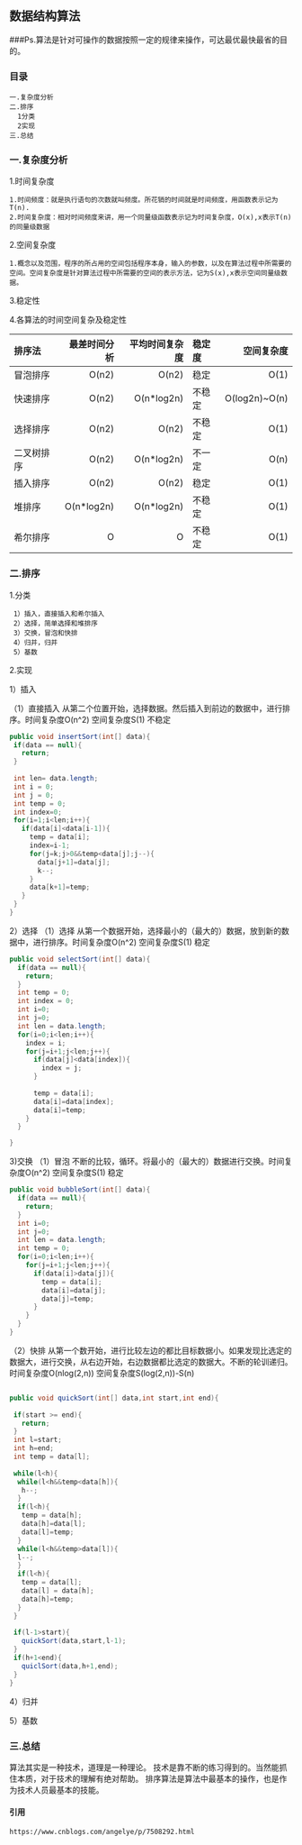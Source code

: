 ##  数据结构算法
###Ps.算法是针对可操作的数据按照一定的规律来操作，可达最优最快最省的目的。

### 目录
    一.复杂度分析
    二.排序
      1分类
      2实现
    三.总结  

### 一.复杂度分析

   1.时间复杂度
   
    1.时间频度：就是执行语句的次数就叫频度。所花销的时间就是时间频度，用函数表示记为T(n).
    2.时间复杂度：相对时间频度来讲，用一个同量级函数表示记为时间复杂度，O(x),x表示T(n)的同量级数据
         
   2.空间复杂度
    
    1.概念以及范围，程序的所占用的空间包括程序本身，输入的参数，以及在算法过程中所需要的空间。空间复杂度是针对算法过程中所需要的空间的表示方法，记为S(x),x表示空间同量级数据。
    
   3.稳定性
  
  4.各算法的时间空间复杂及稳定性
  
|排序法|最差时间分析|平均时间复杂度|稳定度|空间复杂度|
|:--|--:|--:|:--|--:|
|冒泡排序|	O(n2)|	O(n2)|	稳定|	O(1)|
|快速排序|	O(n2)	|O(n*log2n)|	不稳定|	O(log2n)~O(n)|
|选择排序|	O(n2)	|O(n2)	|不稳定|	O(1)|
|二叉树排序|	O(n2)|	O(n*log2n)|	不一定|	O(n)|
|插入排序 |  O(n2)	|O(n2)|	稳定|	O(1)|
|堆排序	   |O(n*log2n)|	O(n*log2n)|	不稳定|	O(1)|
|希尔排序	|O|	O|	不稳定|	O(1)|  
   
### 二.排序

  1.分类
  
     1）插入，直接插入和希尔插入
     2）选择，简单选择和堆排序
     3）交换，冒泡和快排
     4）归并，归并
     5）基数
  
  2.实现
  
   1）插入
   
   （1）直接插入 从第二个位置开始，选择数据。然后插入到前边的数据中，进行排序。时间复杂度O(n^2) 空间复杂度S(1) 不稳定
  
  ```java
  public void insertSort(int[] data){
   if(data == null){
     return;
   }
   
   int len= data.length;
   int i = 0;
   int j = 0;
   int temp = 0;
   int index=0;
   for(i=1;i<len;i++){
     if(data[i]<data[i-1]){
       temp = data[i];
       index=i-1;
       for(j=k;j>0&&temp<data[j];j--){
         data[j+1]=data[j];
         k--;
       }
       data[k+1]=temp;
     }
   }
  }

  ```
  2）选择
    （1）选择 从第一个数据开始，选择最小的（最大的）数据，放到新的数据中，进行排序。时间复杂度O(n^2) 空间复杂度S(1) 稳定
    
  ```java
  public void selectSort(int[] data){
    if(data == null){
      return;
    }
    int temp = 0;
    int index = 0;
    int i=0;
    int j=0;
    int len = data.length;
    for(i=0;i<len;i++){
      index = i;
      for(j=i+1;j<len;j++){
        if(data[j]<data[index]){
          index = j;
        }
        
        temp = data[i];
        data[i]=data[index];
        data[i]=temp;
      }
    }
  
  }
  
  ```
    
  3)交换
   （1）冒泡 不断的比较，循环。将最小的（最大的）数据进行交换。时间复杂度O(n^2) 空间复杂度S(1) 稳定
     
  ```java
  public void bubbleSort(int[] data){
    if(data == null){
      return;
    }
    int i=0;
    int j=0;
    int len = data.length;
    int temp = 0;
    for(i=0;i<len;i++){
      for(j=i+1;j<len;j++){
        if(data[i]>data[j]){
          temp = data[i];
          data[i]=data[j];
          data[j]=temp;
        }
      }
    }
  }
  
  ```
     
   （2）快排 从第一个数开始，进行比较左边的都比目标数据小。如果发现比选定的数据大，进行交换，从右边开始，右边数据都比选定的数据大。不断的轮训递归。时间复杂度O(nlog(2,n)) 空间复杂度S(log(2,n))-S(n)
   
  ```java
  
  public void quickSort(int[] data,int start,int end){
   
   if(start >= end){
     return;
   }
   int l=start;
   int h=end;
   int temp = data[l];
   
   while(l<h){
    while(l<h&&temp<data[h]){
     h--;
    }
    if(l<h){
     temp = data[h];
     data[h]=data[l];
     data[l]=temp;
    }
    while(l<h&&temp>data[l]){
    l--;
    }
    if(l<h){
     temp = data[l];
     data[l] = data[h];
     data[h]=temp;
    }
   }
   
   if(l-1>start){
     quickSort(data,start,l-1);
   }
   if(h+1<end){
     quiclSort(data,h+1,end);
   }
  }
  
  ```
  
  4）归并
  
  5）基数
  
### 三.总结
  算法其实是一种技术，道理是一种理论。
  技术是靠不断的练习得到的。当然能抓住本质，对于技术的理解有绝对帮助。
  排序算法是算法中最基本的操作，也是作为技术人员最基本的技能。 
   
#### 引用
    https://www.cnblogs.com/angelye/p/7508292.html   